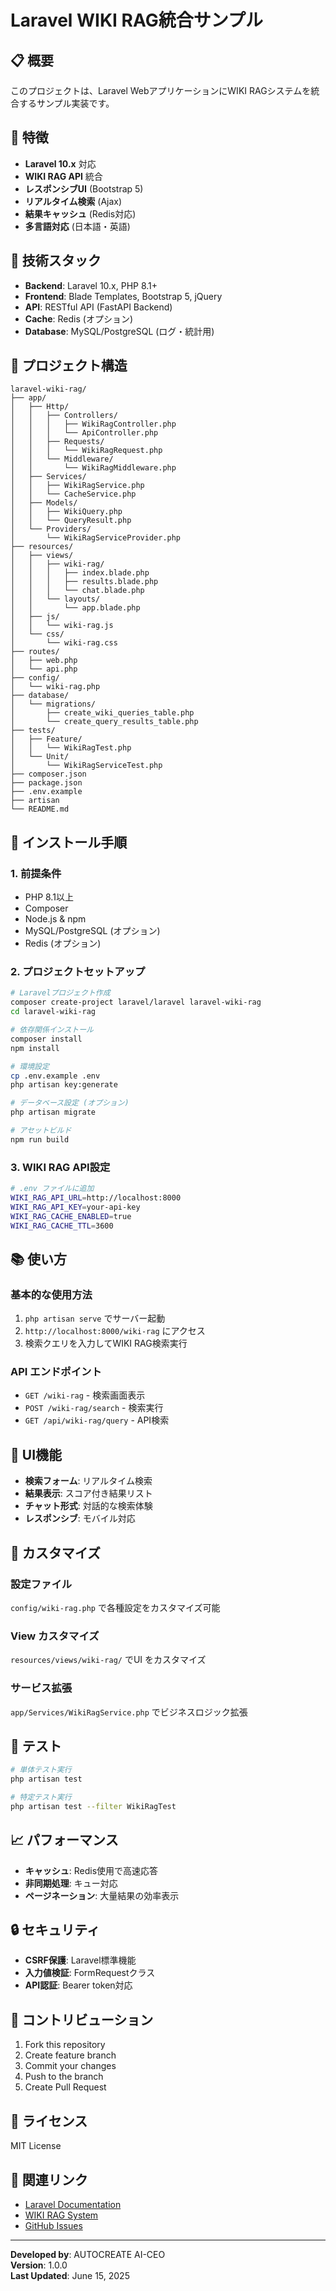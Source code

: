 # Laravel WIKI RAG統合サンプル

## 📋 概要
このプロジェクトは、Laravel WebアプリケーションにWIKI RAGシステムを統合するサンプル実装です。

## 🎯 特徴
- **Laravel 10.x** 対応
- **WIKI RAG API** 統合
- **レスポンシブUI** (Bootstrap 5)
- **リアルタイム検索** (Ajax)
- **結果キャッシュ** (Redis対応)
- **多言語対応** (日本語・英語)

## 🔧 技術スタック
- **Backend**: Laravel 10.x, PHP 8.1+
- **Frontend**: Blade Templates, Bootstrap 5, jQuery
- **API**: RESTful API (FastAPI Backend)
- **Cache**: Redis (オプション)
- **Database**: MySQL/PostgreSQL (ログ・統計用)

## 📂 プロジェクト構造
```
laravel-wiki-rag/
├── app/
│   ├── Http/
│   │   ├── Controllers/
│   │   │   ├── WikiRagController.php
│   │   │   └── ApiController.php
│   │   ├── Requests/
│   │   │   └── WikiRagRequest.php
│   │   └── Middleware/
│   │       └── WikiRagMiddleware.php
│   ├── Services/
│   │   ├── WikiRagService.php
│   │   └── CacheService.php
│   ├── Models/
│   │   ├── WikiQuery.php
│   │   └── QueryResult.php
│   └── Providers/
│       └── WikiRagServiceProvider.php
├── resources/
│   ├── views/
│   │   ├── wiki-rag/
│   │   │   ├── index.blade.php
│   │   │   ├── results.blade.php
│   │   │   └── chat.blade.php
│   │   └── layouts/
│   │       └── app.blade.php
│   ├── js/
│   │   └── wiki-rag.js
│   └── css/
│       └── wiki-rag.css
├── routes/
│   ├── web.php
│   └── api.php
├── config/
│   └── wiki-rag.php
├── database/
│   └── migrations/
│       ├── create_wiki_queries_table.php
│       └── create_query_results_table.php
├── tests/
│   ├── Feature/
│   │   └── WikiRagTest.php
│   └── Unit/
│       └── WikiRagServiceTest.php
├── composer.json
├── package.json
├── .env.example
├── artisan
└── README.md
```

## 🚀 インストール手順

### 1. 前提条件
- PHP 8.1以上
- Composer
- Node.js & npm
- MySQL/PostgreSQL (オプション)
- Redis (オプション)

### 2. プロジェクトセットアップ
```bash
# Laravelプロジェクト作成
composer create-project laravel/laravel laravel-wiki-rag
cd laravel-wiki-rag

# 依存関係インストール
composer install
npm install

# 環境設定
cp .env.example .env
php artisan key:generate

# データベース設定 (オプション)
php artisan migrate

# アセットビルド
npm run build
```

### 3. WIKI RAG API設定
```bash
# .env ファイルに追加
WIKI_RAG_API_URL=http://localhost:8000
WIKI_RAG_API_KEY=your-api-key
WIKI_RAG_CACHE_ENABLED=true
WIKI_RAG_CACHE_TTL=3600
```

## 📚 使い方

### 基本的な使用方法
1. `php artisan serve` でサーバー起動
2. `http://localhost:8000/wiki-rag` にアクセス
3. 検索クエリを入力してWIKI RAG検索実行

### API エンドポイント
- `GET /wiki-rag` - 検索画面表示
- `POST /wiki-rag/search` - 検索実行
- `GET /api/wiki-rag/query` - API検索

## 🎨 UI機能
- **検索フォーム**: リアルタイム検索
- **結果表示**: スコア付き結果リスト
- **チャット形式**: 対話的な検索体験
- **レスポンシブ**: モバイル対応

## 🔧 カスタマイズ

### 設定ファイル
`config/wiki-rag.php` で各種設定をカスタマイズ可能

### View カスタマイズ
`resources/views/wiki-rag/` でUI をカスタマイズ

### サービス拡張
`app/Services/WikiRagService.php` でビジネスロジック拡張

## 🧪 テスト
```bash
# 単体テスト実行
php artisan test

# 特定テスト実行
php artisan test --filter WikiRagTest
```

## 📈 パフォーマンス
- **キャッシュ**: Redis使用で高速応答
- **非同期処理**: キュー対応
- **ページネーション**: 大量結果の効率表示

## 🔒 セキュリティ
- **CSRF保護**: Laravel標準機能
- **入力値検証**: FormRequestクラス
- **API認証**: Bearer token対応

## 🤝 コントリビューション
1. Fork this repository
2. Create feature branch
3. Commit your changes
4. Push to the branch
5. Create Pull Request

## 📄 ライセンス
MIT License

## 🔗 関連リンク
- [Laravel Documentation](https://laravel.com/docs)
- [WIKI RAG System](../scripts/wiki_rag_system.py)
- [GitHub Issues](https://github.com/bpmbox/AUTOCREATE/issues/10)

---
**Developed by**: AUTOCREATE AI-CEO  
**Version**: 1.0.0  
**Last Updated**: June 15, 2025
